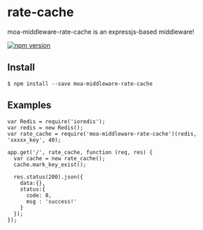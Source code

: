 # rate-cache

moa-middleware-rate-cache is an expressjs-based middleware!

[![npm version](https://badge.fury.io/js/moa-middleware-rate-cache.svg)](http://badge.fury.io/js/moa-middleware-rate-cache)

## Install

```
$ npm install --save moa-middleware-rate-cache
```

## Examples

```
var Redis = require('ioredis');
var redis = new Redis();
var rate_cache = require('moa-middleware-rate-cache')(redis, 'xxxxx_key', 40);

app.get('/', rate_cache, function (req, res) {
  var cache = new rate_cache();
  cache.mark_key_exist();
  
  res.status(200).json({
    data:{},
    status:{
      code: 0,
      msg : 'success!'
    }
  });
});
```